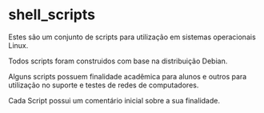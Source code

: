 shell_scripts
=============
Estes são um conjunto de scripts para utilização em sistemas operacionais Linux.

Todos scripts foram construidos com base na distribuição Debian.

Alguns scripts possuem finalidade acadêmica para alunos e outros para utilização no suporte e testes de redes de computadores.

Cada Script possui um comentário inicial sobre a sua finalidade.
